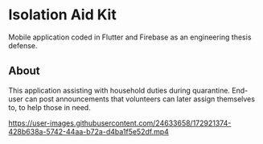 # Isolation Aid Kit

Mobile application coded in Flutter and Firebase as an engineering thesis defense.

## About

This application assisting with household duties during quarantine. End-user can post announcements that volunteers can later assign themselves to, to help those in need.

https://user-images.githubusercontent.com/24633658/172921374-428b638a-5742-44aa-b72a-d4ba1f5e52df.mp4
